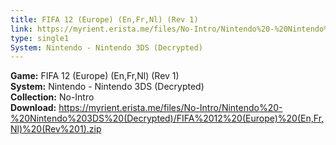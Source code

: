 ```yaml
---
title: FIFA 12 (Europe) (En,Fr,Nl) (Rev 1)
link: https://myrient.erista.me/files/No-Intro/Nintendo%20-%20Nintendo%203DS%20(Decrypted)/FIFA%2012%20(Europe)%20(En,Fr,Nl)%20(Rev%201).zip
type: single1
System: Nintendo - Nintendo 3DS (Decrypted)
---
```

<b>Game:</b> FIFA 12 (Europe) (En,Fr,Nl) (Rev 1)<br>
<b>System:</b> Nintendo - Nintendo 3DS (Decrypted)<br>
<b>Collection:</b> No-Intro<br>
<b>Download:</b> https://myrient.erista.me/files/No-Intro/Nintendo%20-%20Nintendo%203DS%20(Decrypted)/FIFA%2012%20(Europe)%20(En,Fr,Nl)%20(Rev%201).zip